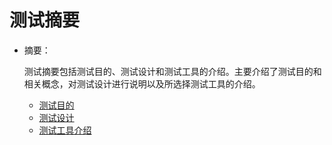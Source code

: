 # 测试摘要

* 摘要：

  测试摘要包括测试目的、测试设计和测试工具的介绍。主要介绍了测试目的和相关概念，对测试设计进行说明以及所选择测试工具的介绍。

  * [测试目的](test_goal.md)
  * [测试设计](test_design.md)
  * [测试工具介绍](test_tools.md)
